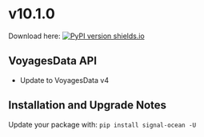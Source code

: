 # v10.1.0
Download here: [![PyPI version shields.io](https://img.shields.io/pypi/v/signal-ocean.svg)](https://pypi.python.org/pypi/signal-ocean/)

## VoyagesData API

- Update to VoyagesData v4

## Installation and Upgrade Notes
Update your package with: `pip install signal-ocean -U`
